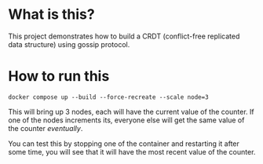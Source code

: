 # What is this?

This project demonstrates how to build a CRDT (conflict-free replicated data structure) using gossip protocol.

# How to run this

```
docker compose up --build --force-recreate --scale node=3
```

This will bring up 3 nodes, each will have the current value of the counter. If one of the nodes increments its,
everyone else will get the same value of the counter _eventually_.

You can test this by stopping one of the container and restarting it after some time, you will see that it will have the
most recent value of the counter.